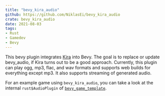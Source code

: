 ```yaml
---
title: "bevy_kira_audio"
github: https://github.com/NiklasEi/bevy_kira_audio
crate: bevy_kira_audio
date: 2021-08-03
tags:
- Rust
- Gamedev
- Bevy
---
```


This bevy plugin integrates [Kira][kira] into Bevy. The goal is to replace or update bevy_audio, if Kira turns out to be a good approach. Currently, this plugin can play ogg, mp3, flac, and wav formats and supports web builds for everything except mp3. It also supports streaming of generated audio.

For an example game using `bevy_kira_audio`, you can take a look at the internal `rust$AudioPlugin` of [`bevy_game_template`][bevy_game_template].



[kira]: https://github.com/tesselode/kira
[bevy_game_template]: https://github.com/NiklasEi/bevy_game_template/blob/0ff7b1fc2384c16934ce54bac0473bd40d24ba91/game_plugin/src/audio.rs
